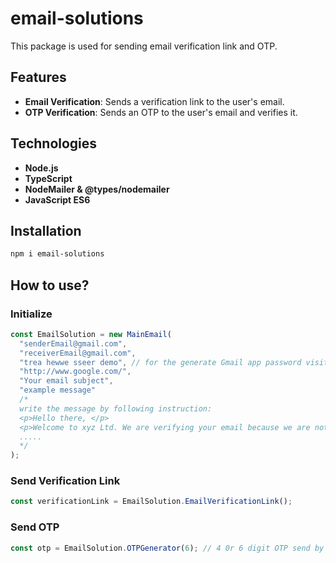 # email-solutions

This package is used for sending email verification link and OTP.

## Features

- **Email Verification**: Sends a verification link to the user's email.
- **OTP Verification**: Sends an OTP to the user's email and verifies it.

## Technologies

- **Node.js**
- **TypeScript**
- **NodeMailer & @types/nodemailer**
- **JavaScript ES6**

## Installation

```bash
npm i email-solutions
```

## How to use?

### Initialize

```typescript
const EmailSolution = new MainEmail(
  "senderEmail@gmail.com",
  "receiverEmail@gmail.com",
  "trea hewwe sseer demo", // for the generate Gmail app password visit this  documentation: https://documentation.provar.com/documentation/applications-testing/email-testing/gmail-connection-in-provar-with-app-password/
  "http://www.google.com/",
  "Your email subject",
  "example message"
  /*
  write the message by following instruction: 
  <p>Hello there, </p> 
  <p>Welcome to xyz Ltd. We are verifying your email because we are not allow any unauthorized account.</p>
  .....
  */
);
```

### Send Verification Link

```typescript
const verificationLink = EmailSolution.EmailVerificationLink();
```

### Send OTP

```typescript
const otp = EmailSolution.OTPGenerator(6); // 4 0r 6 digit OTP send by parameter 4/6;
```
